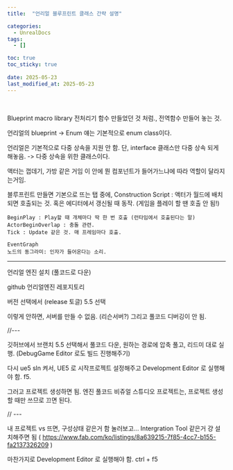 ```yaml
---
title:  "언리얼 블루프린트 클래스 간략 설명"

categories:
  - UnrealDocs
tags:
  - []

toc: true
toc_sticky: true
 
date: 2025-05-23
last_modified_at: 2025-05-23
---
```


<br>

Blueprint macro library
전처리기 함수 만들었던 것 처럼., 전역함수 만들어 놓는 것.

언리얼의 blueprint -> Enum 얘는 기본적으로 enum class이다.

언리얼은 기본적으로 다중 상속을 지원 안 함.
단, interface 클래스만 다중 상속 되게 해놓음. -> 다중 상속을 위한 클래스이다.

액터는 껍데기, 가방 같은 거임
이 안에 뭔 컴포넌트가 들어가느냐에 따라 역할이 달라지는거임.

블루프린트 만들면 기본으로 뜨는 탭 중에,
	Construction Script : 액터가 월드에 배치 되면 호출되는 것. 혹은 에디터에서 갱신될 때 동작.
	(게임을 플레이 할 땐 호출 안 됨!)

	BeginPlay : Play할 때 개체마다 딱 한 번 호출 (런타임에서 호출된다는 말)
	ActorBeginOverlap : 충돌 관련.
	Tick : Update 같은 것. 매 프레임마다 호출.

	EventGraph
	노드의 동그라미: 인자가 들어온다는 소리. 

---

언리얼 엔진 설치 (풀코드로 다운)

github 언리얼엔진 레포지토리

버전 선택에서 (release 토글)
5.5 선택

이렇게 안하면, 서버를 만들 수 없음. (리슨서버?)
그리고 풀코드 디버깅이 안 됨.

//---

깃허브에서 브랜치 5.5 선택해서 풀코드 다운,
원하는 경로에 압축 풀고, 리드미 대로 실행.
(DebugGame Editor 로도 빌드 진행해주기)


다시 ue5 sln 켜서,
UE5 로 시작프로젝트 설정해주고
Development Editor 로 실행해야 함.
f5.

그러고 프로젝트 생성하면 됨.
엔진 풀코드 비쥬얼 스튜디오 프로젝트는, 프로젝트 생성할 때만 쓰므로 끄면 된다.

// ---

내 프로젝트 vs 뜨면,
구성상태 같은거 함 눌러보고... Intergration Tool 같은거 걍 설치해주면 됨
( https://www.fab.com/ko/listings/8a639215-7f85-4cc7-b155-fa2137326209 )


마찬가지로 Development Editor 로 실행해야 함.
ctrl + f5

